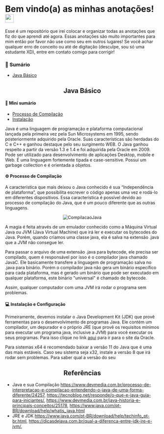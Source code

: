# Bem vindo(a) as minhas anotações! <img height="28em" src="https://emoji.discord.st/emojis/9e264e0d-314f-47ad-86ac-189c6d7e8dd9.gif"/>

Esse é um repositório que irei colocar e organizar todas as anotações que fiz do que aprendi até agora. Essas anotações são muito importantes para mim então por favor não use como seu em outros lugares! Se você achar qualquer erro de conceito ou até de digitação (desculpe, sou só uma estudante XD), entre em contato comigo para corrigir!

### 🔎 Sumário 
* [Java Básico](#java-basico)


<div align="center" id='java-basico'/> 

## Java Básico
</div>

#### 🔎 Mini sumário
* [Processo de Compilação](#compilacao-java)
* [Instalação](#instalacao-java)

Java é uma linguagem de programação e plataforma computacional lançada pela primeira vez pela Sun Microsystems em 1995, sendo posteriormente adquirido pela Oracle. Suas características são herdadas do C e C++ e ganhou destaque pelo seu surgimento WEB. O Java ganhou respeito a partir da versão 1.3 e 1.4 e foi adquirida pela Oracle em 2009. Pode ser utilizado para desenvolvimento de aplicações Desktop, mobile e Web. É uma linguagem fortemente tipada e case-sensitive. Possui um garbage collection e é orientada a objetos.

<div id='compilacao-java'/> 

#### ⚙️ Processo de Compilação

A característica que mais deixou o Java conhecido é sua “Independência de plataforma”, que possibilita escrever o código apenas uma vez e rodá-lo em diferentes dispositivos. Essa característica é possível devido ao processo de compilação do Java, que é um pouco diferente que as outras linguagens.

<div align="center">
  
![CompilacaoJava](https://user-images.githubusercontent.com/87392633/146655973-3ea93e0e-00bf-41e0-9639-cab371ad9d9e.jpg)
</div>

A magia é feita através de um emulador conhecido como a Máquina Virtual Java ou JVM (Java Virtual Machine) que irá ler e executar os bytecodes do Java.
Porém, quando criamos uma classe java, ela é salva na extensão .java que a JVM não consegue ler. 

Para passar o arquivo de uma extensão .java para bytecode, ele precisa ser compilado, quem é responsável por isso é o compilador java chamado JavaC. Ele basicamente transfere a linguagem de programação salva no .java para binário. Porém o compilador java não gera um binário específico para cada plataforma, mas é gerado um binário que pode ser executado em qualquer plataforma, este binário "universal" é chamado de bytecode.

Assim, qualquer computador com uma JVM irá rodar o programa sem problemas.
</div>

<div id='instalacao-java'/> 

#### 💻 Instalação e Configuração

Primeiramente, devemos instalar o Java Development Kit (JDK) que provê ferramentas para o desenvolvimento de programas Java. Ele contém um compilador, um depurador e o próprio JRE (que provê os requisitos mínimos para executar um programa java, inclusive a JVM) para você executar os seus programas. Para isso clique no link [aqui](https://www.oracle.com/java/technologies/downloads/) para ir para o site da Oracle.

Para sistemas x64 é recomendado baixar a versão 11 do Java que é uma das mais estáveis. Caso seu sistema seja x32, instale a versão 8 que irá rodar sem problemas. Para saber qual a versão do seu

</div>


<div align="center" id='java-basico'/> 

## Referências
</div>

* Java e sua Compilação https://www.devmedia.com.br/processo-de-interpretacao-e-compilacao-entendendo-o-java-de-uma-forma-diferente/24257, https://tecnoblog.net/responde/o-que-e-java-guia-para-iniciantes/, https://www.devmedia.com.br/java-historia-e-principais-conceitos/25178, https://www.java.com/pt-BR/download/help/whatis_java.html
* JRE e JDK https://www.java.com/pt-BR/download/help/techinfo_pt-br.html, https://dicasdejava.com.br/qual-a-diferenca-entre-jdk-jre-e-jvm/,
